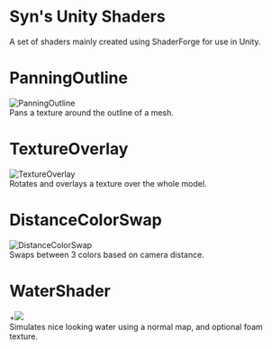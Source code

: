 # Syn's Unity Shaders
A set of shaders mainly created using ShaderForge for use in Unity.  
  
# PanningOutline
![PanningOutline](https://imgur.com/a4L4G6h.gif)  
Pans a texture around the outline of a mesh.  
  
# TextureOverlay
![TextureOverlay](https://i.gyazo.com/2cc5539826f783f16aec87c191156b58.gif)  
Rotates and overlays a texture over the whole model.  
  
# DistanceColorSwap
![DistanceColorSwap](https://i.gyazo.com/2d6130eb0e0174b39b112d05c1a8a351.gif)  
Swaps between 3 colors based on camera distance.  
  
# WaterShader
+<img src="/gifs/water-shader.gif?raw=true">  
Simulates nice looking water using a normal map, and optional foam texture.
